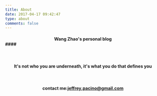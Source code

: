 ```yaml
---
title: About
date: 2017-04-17 09:42:47
type: about
comments: false
---
```


#### <center> Wang Zhao's personal blog </center>####

<br />

#### <center>It's not who you are underneath, it's what you do that defines you</center> ####

<br />


####  <center>contact me:<a href="mailto:jeffrey.pacino@gmail.com?Subject=Hello" target="_top">jeffrey.pacino@gmail.com</a></center> ####
